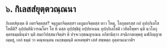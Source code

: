 <h1>๖. กิเลสสํยุตฺตวณฺณนา</h1>
<p> กิเลสสํยุเตฺต  ติ กตรจิตฺตสฺส? จตุภูมกจิตฺตสฺสฯ เตภูมกจิตฺตสฺส ตาว โหตุ, โลกุตฺตรสฺส กถํ อุปกฺกิเลโส โหตีติ? อุปฺปตฺตินิวารณโตฯ โส หิ ตสฺส อุปฺปชฺชิตุํ อปฺปทาเนน อุปกฺกิเลโสติ เวทิตโพฺพฯ นฺติ นวโลกุตฺตรธมฺมนินฺนํฯ นฺติ สมถวิปสฺสนาจิตฺตํฯ ติ ปจฺจเวกฺขณญาเณน อภิชานิตฺวา สจฺฉิกาตเพฺพสุ ฉฬภิญฺญาธเมฺมสุ, เอกํ ธมฺมํ วา คณฺหเนฺตน เนกฺขมฺมนฺติ คเหตพฺพํฯ เสสํ สพฺพตฺถ อุตฺตานเมวาติฯ</p>

</p>





